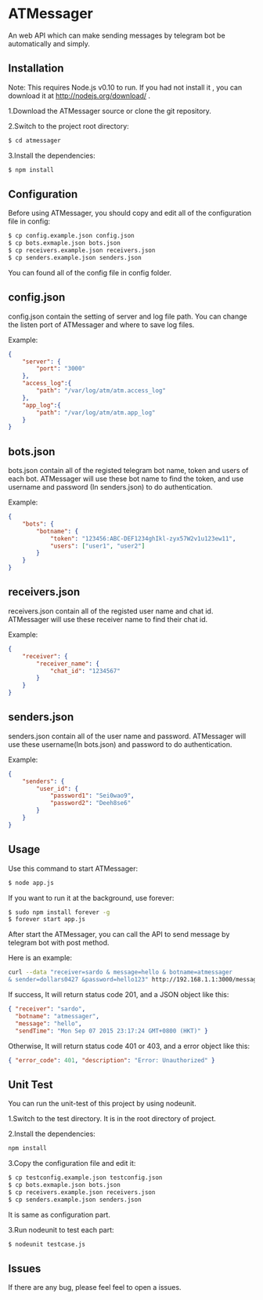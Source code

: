 ATMessager
===

An web API which can make sending messages by telegram bot be automatically and simply.

Installation
-----------
Note: This requires Node.js v0.10 to run. If you had not install it , you can download it at http://nodejs.org/download/ . 

1.Download the ATMessager source or clone the git repository.


2.Switch to the project root directory:

```bash
$ cd atmessager
```
3.Install the dependencies: 

```bash
$ npm install
```

Configuration
-----------
Before using ATMessager, you should copy and edit all of the configuration file in config: 

```bash
$ cp config.example.json config.json
$ cp bots.exmaple.json bots.json
$ cp receivers.example.json receivers.json
$ cp senders.example.json senders.json
```

You can found all of the config file in config folder.

config.json
-----------

config.json contain the setting of server and log file path. You can change the listen port of ATMessager and where to save log files.

Example:

```json
{
	"server": {
		"port": "3000"
	},
	"access_log":{
		"path": "/var/log/atm/atm.access_log"
	},
	"app_log":{
		"path": "/var/log/atm/atm.app_log"
	}
}
```

bots.json
-----------
bots.json contain all of the registed telegram bot name, token and users of each bot. ATMessager will use these bot name to find the token, and use username and password (In senders.json) to do authentication.

Example:

```json
{
	"bots": {
		"botname": {
			"token": "123456:ABC-DEF1234ghIkl-zyx57W2v1u123ew11",
			"users": ["user1", "user2"]
		}
	}
}
```
receivers.json
-----------

receivers.json contain all of the registed user name and chat id. ATMessager will use these receiver name to find their chat id.

Example:

```json
{
	"receiver": {
		"receiver_name": {
			"chat_id": "1234567"
		}
	}
}
```

senders.json
-----------

senders.json contain all of the user name and password. ATMessager will use these username(In bots.json) and password to do authentication.

Example:

```json
{
	"senders": {
		"user_id": {
			"password1": "Sei0wao9",
			"password2": "Deeh8se6"
		}
	}
}
```
Usage
-----------

Use this command to start ATMessager:

```bash
$ node app.js
``` 

If you want to run it at the background, use forever:

```bash
$ sudo npm install forever -g
$ forever start app.js
```

After start the ATMessager, you can call the API to send message by telegram bot with post method.

Here is an example:

```bash
curl --data "receiver=sardo & message=hello & botname=atmessager
& sender=dollars0427 &password=hello123" http://192.168.1.1:3000/message
```

If success, It will return status code 201, and a JSON object like this:

```json
{ "receiver": "sardo",
  "botname": "atmessager",
  "message": "hello",
  "sendTime": "Mon Sep 07 2015 23:17:24 GMT+0800 (HKT)" }
```

Otherwise, It will return status code 401 or 403, and a error object like this:

```json
{ "error_code": 401, "description": "Error: Unauthorized" }
```

Unit Test
-----------

You can run the unit-test of this project by using nodeunit.

1.Switch to the test directory. It is in the root directory of project.

2.Install the dependencies:

```bash
npm install
```

3.Copy the configuration file and edit it:

```bash
$ cp testconfig.example.json testconfig.json
$ cp bots.exmaple.json bots.json
$ cp receivers.example.json receivers.json
$ cp senders.example.json senders.json
```

It is same as configuration part.

3.Run nodeunit to test each part:

```bash
$ nodeunit testcase.js
```

Issues
-----------
If there are any bug, please feel feel to open a issues.